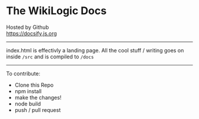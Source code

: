 
# The WikiLogic Docs

Hosted by Github  
https://docsify.js.org

---

index.html is effectivly a landing page.  All the cool stuff / writing goes on inside `/src` and is compiled to `/docs`

---

To contribute:

* Clone this Repo
* npm install
* make the changes!
* node build
* push / pull request